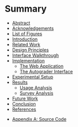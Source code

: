 # Summary

<!-- * [Copyright](contents/copyright.md) -->
* [Abstract](abstract.md)
* [Acknowledgements](contents/acknowledgements.md)
* [List of Figures](contents/figures.md)
* [Introduction](contents/introduction.md)
* [Related Work](contents/related-work.md)
* [Design Principles](contents/design.md)
* [Interface Walkthrough](contents/walkthrough.md)
* [Implementation](contents/implementation.md)
	* [The Web Application](contents/implementation-web-app.md)
	* [The Autograder Interface](contents/implementation-autograder.md)
* [Experimental Setup](contents/trial.md)
* [Results](contents/results.md)
	* [Usage Analysis](contents/results-stats.md)
	* [Survey Analysis](contents/results-survey.md)
* [Future Work](contents/future-work.md)
* [Conclusion](contents/conclusion.md)
* [References](contents/references.md)
<!-- * [Appendix A: Documentation](docs/README.md) -->
* [Appendix A: Source Code](contents/source-code.md)
